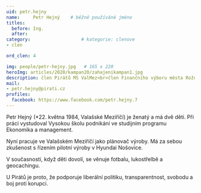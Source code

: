 ```yaml
---
uid: petr.hejny
name:     Petr Hejný  	# běžně používáné jméno
titles:
  before: Ing.
  after:
category:                   # kategorie: clenove
- clen

ord_clen: 4

img: people/petr-hejny.jpg   # 165 x 220
heroImg: articles/2020/kampan20/zahajenikampan1.jpg
description: člen Pirátů MS ValMez<br>člen Finančního výboru města Rožnov p.R. # kratký popis, max 160 znaků
mail:
- petr.hejny@pirati.cz
profiles:
  facebook: https://www.facebook.com/petr.hejny.7
---
```


Petr Hejný (*22. května 1984, Valašské Meziříčí) je ženatý a má dvě děti. Při práci vystudoval Vysokou školu podnikání ve studijním programu Ekonomika a management.

Nyní pracuje ve Valašském Meziříčí jako plánovač výroby. Má za sebou zkušenost s řízením pilotní výroby v Hyundai Nošovice.

V současnosti, když děti dovolí, se věnuje fotbalu, lukostřelbě a geocachingu.

U Pirátů je proto, že podporuje liberální politiku, transparentnost, svobodu a boj proti korupci.
